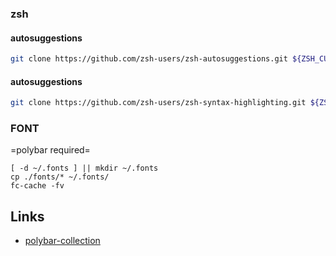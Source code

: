 ### zsh

#### autosuggestions
```bash
git clone https://github.com/zsh-users/zsh-autosuggestions.git ${ZSH_CUSTOM:~/.oh-my-zsh/custom}/plugins/zsh-autosuggestions
```
#### autosuggestions
```bash
git clone https://github.com/zsh-users/zsh-syntax-highlighting.git ${ZSH_CUSTOM:~/.oh-my-zsh/custom}/plugins/zsh-syntax-highlighting
```
### FONT
=polybar required=
```
[ -d ~/.fonts ] || mkdir ~/.fonts
cp ./fonts/* ~/.fonts/
fc-cache -fv
```
## Links
* [polybar-collection](https://github.com/Murzchnvok/polybar-collectionhttps://github.com/Murzchnvok/polybar-collection)
